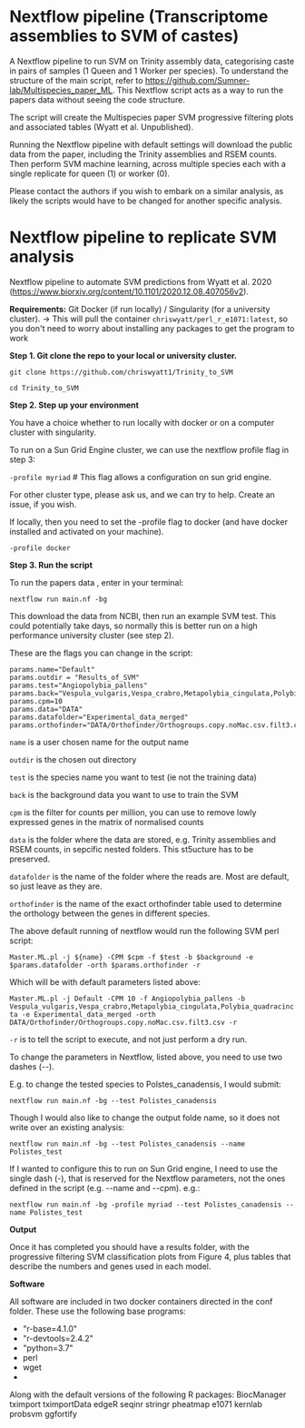 # Nextflow pipeline (Transcriptome assemblies to SVM of castes)

A Nextflow pipeline to run SVM on Trinity assembly data, categorising caste in pairs of samples (1 Queen and 1 Worker per species). To understand the structure of the main script, refer to https://github.com/Sumner-lab/Multispecies_paper_ML. This Nextflow script acts as a way to run the papers data without seeing the code structure.

The script will create the Multispecies paper SVM progressive filtering plots and associated tables (Wyatt et al. Unpublished). 

Running the Nextflow pipeline with default settings will download the public data from the paper, including the Trinity assemblies and RSEM counts. Then perform SVM machine learning, across multiple species each with a single replicate for queen (1) or worker (0). 

Please contact the authors if you wish to embark on a similar analysis, as likely the scripts would have to be changed for another specific analysis.

# Nextflow pipeline to replicate SVM analysis

Nextflow pipeline to automate SVM predictions from Wyatt et al. 2020 (https://www.biorxiv.org/content/10.1101/2020.12.08.407056v2).

**Requirements:**
Git
Docker (if run locally) / Singularity (for a university cluster). 
-> This will pull the container `chriswyatt/perl_r_e1071:latest`, so you don't need to worry about installing any packages to get the program to work

**Step 1. Git clone the repo to your local or university cluster.**

`git clone https://github.com/chriswyatt1/Trinity_to_SVM`

`cd Trinity_to_SVM`

**Step 2. Step up your environment**

You have a choice whether to run locally with docker or on a computer cluster with singularity. 

To run on a Sun Grid Engine cluster, we can use the nextflow profile flag in step 3:

`-profile myriad` # This flag allows a configuration on sun grid engine.

For other cluster type, please ask us, and we can try to help. Create an issue, if you wish.

If locally, then you need to set the -profile flag to docker (and have docker installed and activated on your machine).

`-profile docker`

**Step 3. Run the script**

To run the papers data , enter in your terminal:

`nextflow run main.nf -bg`

This download the data from NCBI, then run an example SVM test. This could potentially take days, so normally this is better run on a high performance university cluster (see step 2).

These are the flags you can change in the script:

```
params.name="Default"
params.outdir = "Results_of_SVM"
params.test="Angiopolybia_pallens"
params.back="Vespula_vulgaris,Vespa_crabro,Metapolybia_cingulata,Polybia_quadracincta"
params.cpm=10
params.data="DATA"
params.datafolder="Experimental_data_merged"
params.orthofinder="DATA/Orthofinder/Orthogroups.copy.noMac.csv.filt3.csv"
```

`name` is a user chosen name for the output name

`outdir` is the chosen out directory

`test` is the species name you want to test (ie not the training data)

`back` is the background data you want to use to train the SVM

`cpm` is the filter for counts per million, you can use to remove lowly expressed genes in the matrix of normalised counts

`data` is the folder where the data are stored, e.g. Trinity assemblies and RSEM counts, in sepcific nested folders. This st5ucture has to be preserved.

`datafolder` is the name of the folder where the reads are. Most are default, so just leave as they are.

`orthofinder` is the name of the exact orthofinder table used to determine the orthology between the genes in different species.

The above default running of nextflow would run the following SVM perl script:

`Master.ML.pl -j ${name} -CPM $cpm -f $test -b $background -e $params.datafolder -orth $params.orthofinder -r`

Which will be with default parameters listed above:

`Master.ML.pl -j Default -CPM 10 -f Angiopolybia_pallens -b Vespula_vulgaris,Vespa_crabro,Metapolybia_cingulata,Polybia_quadracincta -e Experimental_data_merged -orth DATA/Orthofinder/Orthogroups.copy.noMac.csv.filt3.csv -r`

`-r` is to tell the script to execute, and not just perform a dry run.

To change the parameters in Nextflow, listed above, you need to use two dashes (--). 

E.g. to change the tested species to Polstes_canadensis, I would submit:

`nextflow run main.nf -bg --test Polistes_canadensis`

Though I would also like to change the output folde name, so it does not write over an existing analysis:

`nextflow run main.nf -bg --test Polistes_canadensis --name Polistes_test`

If I wanted to configure this to run on Sun Grid engine, I need to use the single dash (-), that is reserved for the Nextflow parameters, not the ones defined in the script (e.g. --name and --cpm). e.g.:

`nextflow run main.nf -bg -profile myriad --test Polistes_canadensis --name Polistes_test`


**Output**

Once it has completed you should have a results folder, with the progressive filtering SVM classification plots from Figure 4, plus tables that describe the numbers and genes used in each model.

**Software**

All software are included in two docker containers directed in the conf folder. 
These use the following base programs:
  - "r-base=4.1.0"
  - "r-devtools=2.4.2"
  - "python=3.7"
  - perl
  - wget
  - 
Along with the default versions of the following R packages:
BiocManager
tximport
tximportData
edgeR
seqinr
stringr
pheatmap
e1071
kernlab
probsvm
ggfortify

